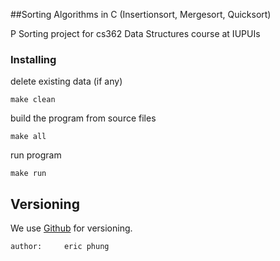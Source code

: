 ##Sorting Algorithms in C (Insertionsort, Mergesort, Quicksort)

P Sorting project for cs362 Data Structures course at IUPUIs

### Installing

delete existing data (if any)

```
make clean
```

build the program from source files

```
make all
```

run program

```
make run
```


## Versioning

We use [Github](https://github.com/esphung/SortingAlgorithmsC) for versioning.


```
author:		eric phung
```
